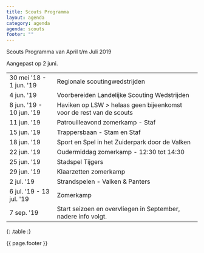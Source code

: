 ```yaml
---
title: Scouts Programma
layout: agenda
category: agenda
agenda: scouts
footer: ""
---
```


Scouts Programma van April t/m Juli 2019

Aangepast op 2 juni.

| | |
|---|---|
| 30 mei '18 - 1 jun. '19 | Regionale scoutingwedstrijden |
| 4 jun. '19 | Voorbereiden Landelijke Scouting Wedstrijden |
| 8 jun. '19 - 10 jun. '19 | Haviken op LSW > helaas geen bijeenkomst voor de rest van de scouts |
| 11 jun. '19 | Patrouilleavond zomerkamp - Staf |
| 15 jun. '19 | Trappersbaan - Stam en Staf |
| 18 jun. '19 | Sport en Spel in het Zuiderpark door de Valken |
| 22 jun. '19 | Oudermiddag zomerkamp - 12:30 tot 14:30 |
| 25 jun. '19 | Stadspel Tijgers |
| 29 jun. '19 | Klaarzetten zomerkamp |
| 2 jul. '19 | Strandspelen - Valken & Panters |
| 6 jul. '19 - 13 jul. '19 | Zomerkamp |
| 7 sep. '19 | Start seizoen en overvliegen in September, nadere info volgt. |
{: .table :}

{{ page.footer }}
